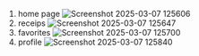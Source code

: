 1. home page
![Screenshot 2025-03-07 125606](https://github.com/user-attachments/assets/325f8350-d121-4e44-96dd-52d26d6f8f30)
2. receips
![Screenshot 2025-03-07 125647](https://github.com/user-attachments/assets/87722568-8f81-42d3-a911-04ef6f39fff3)
3. favorites
![Screenshot 2025-03-07 125700](https://github.com/user-attachments/assets/db431c2a-59a2-4bef-849f-50e41d4610fc)
4. profile
![Screenshot 2025-03-07 125840](https://github.com/user-attachments/assets/5819db2f-e853-4706-974d-4086b887bb39)
